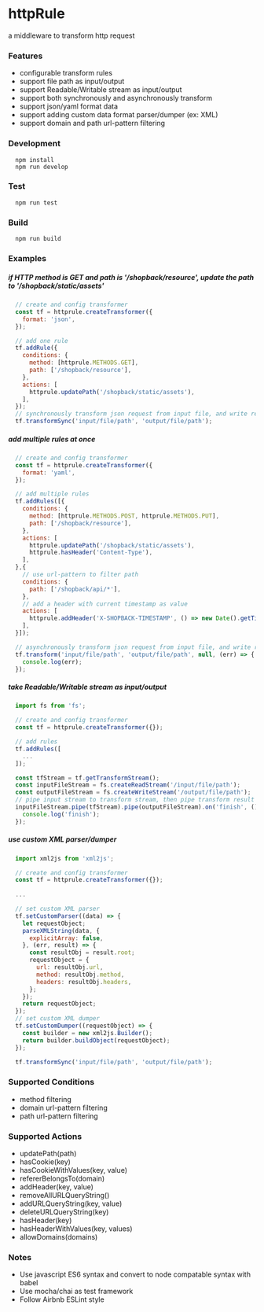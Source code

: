 # httpRule
a middleware to transform http request

### Features
* configurable transform rules
* support file path as input/output
* support Readable/Writable stream as input/output
* support both synchronously and asynchronously transform
* support json/yaml format data
* support adding custom data format parser/dumper (ex: XML)
* support domain and path url-pattern filtering

### Development
```shell
  npm install
  npm run develop
```

### Test
```shell
  npm run test
```

### Build
```shell
  npm run build
```


### Examples
##### if HTTP method is GET and path is '/shopback/resource', update the path to '/shopback/static/assets'
```javascript
  // create and config transformer
  const tf = httprule.createTransformer({
    format: 'json',
  });

  // add one rule
  tf.addRule({
    conditions: {
      method: [httprule.METHODS.GET],
      path: ['/shopback/resource'],
    },
    actions: [
      httprule.updatePath('/shopback/static/assets'),
    ],
  });
  // synchronously transform json request from input file, and write result to output file
  tf.transformSync('input/file/path', 'output/file/path');
```

##### add multiple rules at once
```javascript
  // create and config transformer
  const tf = httprule.createTransformer({
    format: 'yaml',
  });

  // add multiple rules
  tf.addRules([{
    conditions: {
      method: [httprule.METHODS.POST, httprule.METHODS.PUT],
      path: ['/shopback/resource'],
    },
    actions: [
      httprule.updatePath('/shopback/static/assets'),
      httprule.hasHeader('Content-Type'),
    ],
  },{
    // use url-pattern to filter path
    conditions: {
      path: ['/shopback/api/*'],
    },
    // add a header with current timestamp as value
    actions: [
      httprule.addHeader('X-SHOPBACK-TIMESTAMP', () => new Date().getTime()),
    ],
  }]);

  // asynchronously transform json request from input file, and write result to output file
  tf.transform('input/file/path', 'output/file/path', null, (err) => {
    console.log(err);
  });
```

##### take Readable/Writable stream as input/output
```javascript
  import fs from 'fs';

  // create and config transformer
  const tf = httprule.createTransformer({});

  // add rules
  tf.addRules([
    ...
  ]);

  const tfStream = tf.getTransformStream();
  const inputFileStream = fs.createReadStream('/input/file/path');
  const outputFileStream = fs.createWriteStream('/output/file/path');
  // pipe input stream to transform stream, then pipe transform result to output stream
  inputFileStream.pipe(tfStream).pipe(outputFileStream).on('finish', () => {
    console.log('finish');
  });
```

##### use custom XML parser/dumper
```javascript
  import xml2js from 'xml2js';

  // create and config transformer
  const tf = httprule.createTransformer({});
  
  ...

  // set custom XML parser
  tf.setCustomParser((data) => {
    let requestObject;
    parseXMLString(data, {
      explicitArray: false,
    }, (err, result) => {
      const resultObj = result.root;
      requestObject = {
        url: resultObj.url,
        method: resultObj.method,
        headers: resultObj.headers,
      };
    });
    return requestObject;
  });
  // set custom XML dumper
  tf.setCustomDumper((requestObject) => {
    const builder = new xml2js.Builder();
    return builder.buildObject(requestObject);
  });

  tf.transformSync('input/file/path', 'output/file/path');
```

### Supported Conditions
* method filtering
* domain url-pattern filtering
* path url-pattern filtering


### Supported Actions
* updatePath(path)
* hasCookie(key)
* hasCookieWithValues(key, value)
* refererBelongsTo(domain)
* addHeader(key, value)
* removeAllURLQueryString()
* addURLQueryString(key, value)
* deleteURLQueryString(key)
* hasHeader(key)
* hasHeaderWithValues(key, values)
* allowDomains(domains)

### Notes
* Use javascript ES6 syntax and convert to node compatable syntax with babel
* Use mocha/chai as test framework
* Follow Airbnb ESLint style

